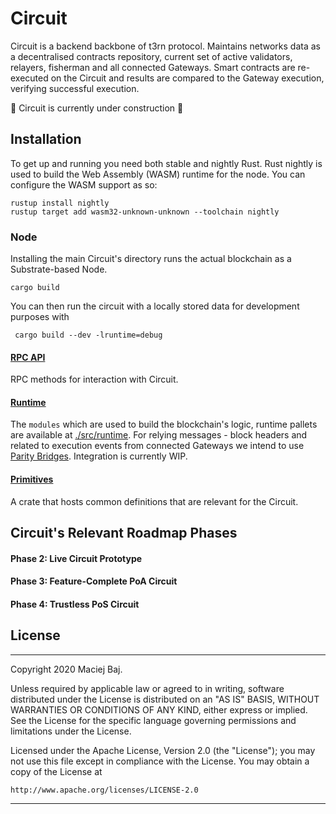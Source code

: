 # Circuit
Circuit is a backend backbone of t3rn protocol. Maintains networks data as a decentralised contracts repository, current set of active validators, relayers, fisherman and all connected Gateways. Smart contracts are re-executed on the Circuit and results are compared to the Gateway execution, verifying successful execution.

🚧 Circuit is currently under construction 🚧

## Installation
To get up and running you need both stable and nightly Rust. Rust nightly is used to build the Web
Assembly (WASM) runtime for the node. You can configure the WASM support as so:

```
rustup install nightly
rustup target add wasm32-unknown-unknown --toolchain nightly
```
### Node 
Installing the main Circuit's directory runs the actual blockchain as a Substrate-based Node.
 ```
 cargo build
 ```

You can then run the circuit with a locally stored data for development purposes with 
```
 cargo build --dev -lruntime=debug
```

#### [RPC API](rpc)
RPC methods for interaction with Circuit.

#### [Runtime](runtime)
The `modules` which are used to build the blockchain's logic, runtime pallets are available at [./src/runtime](runtime). For relying messages - block headers and related to execution events from connected Gateways we intend to use [Parity Bridges](https://github.com/paritytech/parity-bridges-common). Integration is currently WIP.

#### [Primitives](primitives)
A crate that hosts common definitions that are relevant for the Circuit.

## Circuit's Relevant Roadmap Phases
#### Phase 2: Live Circuit Prototype
#### Phase 3: Feature-Complete PoA Circuit
#### Phase 4: Trustless PoS Circuit

## License

---
Copyright 2020 Maciej Baj.

Unless required by applicable law or agreed to in writing, software
distributed under the License is distributed on an "AS IS" BASIS,
WITHOUT WARRANTIES OR CONDITIONS OF ANY KIND, either express or implied.
See the License for the specific language governing permissions and
limitations under the License.

Licensed under the Apache License, Version 2.0 (the "License");
you may not use this file except in compliance with the License.
You may obtain a copy of the License at

    http://www.apache.org/licenses/LICENSE-2.0

---



